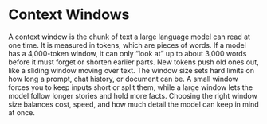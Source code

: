 # Context Windows

A context window is the chunk of text a large language model can read at one time. It is measured in tokens, which are pieces of words. If a model has a 4,000-token window, it can only “look at” up to about 3,000 words before it must forget or shorten earlier parts. New tokens push old ones out, like a sliding window moving over text. The window size sets hard limits on how long a prompt, chat history, or document can be. A small window forces you to keep inputs short or split them, while a large window lets the model follow longer stories and hold more facts. Choosing the right window size balances cost, speed, and how much detail the model can keep in mind at once.